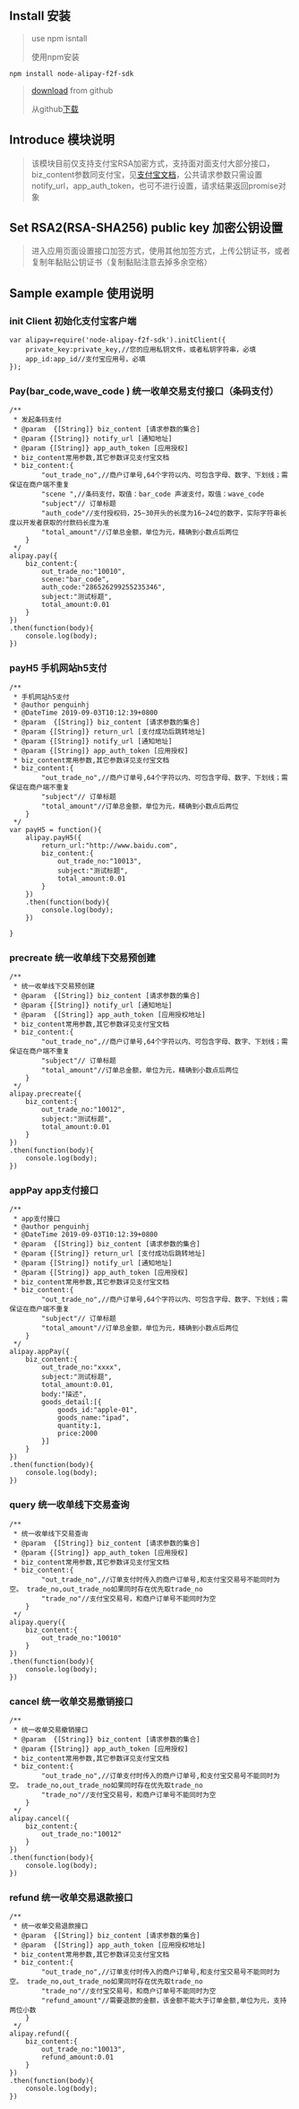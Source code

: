 ## Install 安装


>use npm isntall
>
>使用npm安装 

	npm install node-alipay-f2f-sdk

>[download](https://github.com/ice-penguin/node_alipay_face2face/) from github
>
>从github[下载](https://github.com/ice-penguin/node_alipay_face2face/)

## Introduce 模块说明 

>该模块目前仅支持支付宝RSA加密方式，支持面对面支付大部分接口，biz_content参数同支付宝，见[支付宝文档](https://doc.open.alipay.com/docs/doc.htm?spm=a219a.7629140.0.0.XVhLo4&treeId=193&articleId=105203&docType=1)，公共请求参数只需设置notify_url，app_auth_token，也可不进行设置，请求结果返回promise对象

## Set RSA2(RSA-SHA256) public key 加密公钥设置
>进入应用页面设置接口加签方式，使用其他加签方式，上传公钥证书，或者复制年黏贴公钥证书（复制黏贴注意去掉多余空格）

## Sample example  使用说明 

### init Client 初始化支付宝客户端

	var alipay=require('node-alipay-f2f-sdk').initClient({
		private_key:private_key,//您的应用私钥文件，或者私钥字符串，必填
		app_id:app_id//支付宝应用号，必填
	});

### Pay(bar_code,wave_code ) 统一收单交易支付接口（条码支付）

	/**
	 * 发起条码支付
	 * @param  {[String]} biz_content [请求参数的集合]
	 * @param {[String]} notify_url [通知地址]
	 * @param {[String]} app_auth_token [应用授权]
	 * biz_content常用参数,其它参数详见支付宝文档
	 * biz_content:{
			"out_trade_no",//商户订单号,64个字符以内、可包含字母、数字、下划线；需保证在商户端不重复
			"scene ",//条码支付，取值：bar_code 声波支付，取值：wave_code
			"subject"//	订单标题
			"auth_code"//支付授权码，25~30开头的长度为16~24位的数字，实际字符串长度以开发者获取的付款码长度为准
			"total_amount"//订单总金额，单位为元，精确到小数点后两位
		}
	 */
	alipay.pay({
		biz_content:{
			out_trade_no:"10010",
			scene:"bar_code",
			auth_code:"286526299255235346",
			subject:"测试标题",
			total_amount:0.01			
		}
	})
	.then(function(body){
		console.log(body);
	})

### payH5 手机网站h5支付

```
/**
 * 手机网站h5支付
 * @author penguinhj
 * @DateTime 2019-09-03T10:12:39+0800
 * @param  {[String]} biz_content [请求参数的集合]
 * @param {[String]} return_url [支付成功后跳转地址]
 * @param {[String]} notify_url [通知地址]
 * @param {[String]} app_auth_token [应用授权]
 * biz_content常用参数,其它参数详见支付宝文档
 * biz_content:{
		"out_trade_no",//商户订单号,64个字符以内、可包含字母、数字、下划线；需保证在商户端不重复
		"subject"//	订单标题
		"total_amount"//订单总金额，单位为元，精确到小数点后两位
	}
 */
var payH5 = function(){
	alipay.payH5({
		return_url:"http://www.baidu.com",
		biz_content:{
			out_trade_no:"10013",
			subject:"测试标题",
			total_amount:0.01
		}
	})
	.then(function(body){
		console.log(body);
	})
	
}
```

### precreate 统一收单线下交易预创建

```
/**
 * 统一收单线下交易预创建
 * @param  {[String]} biz_content [请求参数的集合]
 * @param {[String]} notify_url [通知地址]
 * @param  {[String]} app_auth_token [应用授权地址]
 * biz_content常用参数,其它参数详见支付宝文档
 * biz_content:{
		"out_trade_no",//商户订单号,64个字符以内、可包含字母、数字、下划线；需保证在商户端不重复
		"subject"//	订单标题
		"total_amount"//订单总金额，单位为元，精确到小数点后两位
	}
 */
alipay.precreate({
	biz_content:{
		out_trade_no:"10012",
		subject:"测试标题",
		total_amount:0.01
	}
})
.then(function(body){
	console.log(body);
})
```

### appPay app支付接口

```
/**
 * app支付接口
 * @author penguinhj
 * @DateTime 2019-09-03T10:12:39+0800
 * @param  {[String]} biz_content [请求参数的集合]
 * @param {[String]} return_url [支付成功后跳转地址]
 * @param {[String]} notify_url [通知地址]
 * @param {[String]} app_auth_token [应用授权]
 * biz_content常用参数,其它参数详见支付宝文档
 * biz_content:{
		"out_trade_no",//商户订单号,64个字符以内、可包含字母、数字、下划线；需保证在商户端不重复
		"subject"//	订单标题
		"total_amount"//订单总金额，单位为元，精确到小数点后两位
	}
 */
alipay.appPay({
	biz_content:{
		out_trade_no:"xxxx",
		subject:"测试标题",
		total_amount:0.01,
		body:"描述",
		goods_detail:[{
			goods_id:"apple-01",
			goods_name:"ipad",
			quantity:1,
			price:2000
		}]
	}
})
.then(function(body){
	console.log(body);
})
```

### query 统一收单线下交易查询

```
/**
 * 统一收单线下交易查询
 * @param  {[String]} biz_content [请求参数的集合]
 * @param {[String]} app_auth_token [应用授权]
 * biz_content常用参数,其它参数详见支付宝文档
 * biz_content:{
		"out_trade_no",//订单支付时传入的商户订单号,和支付宝交易号不能同时为空。 trade_no,out_trade_no如果同时存在优先取trade_no
		"trade_no"//支付宝交易号，和商户订单号不能同时为空
	}
 */
alipay.query({
	biz_content:{
		out_trade_no:"10010"
	}
})
.then(function(body){
	console.log(body);
})
```

### cancel 统一收单交易撤销接口

	/**
	 * 统一收单交易撤销接口
	 * @param  {[String]} biz_content [请求参数的集合]
	 * @param {[String]} app_auth_token [应用授权]
	 * biz_content常用参数,其它参数详见支付宝文档
	 * biz_content:{
			"out_trade_no",//订单支付时传入的商户订单号,和支付宝交易号不能同时为空。 trade_no,out_trade_no如果同时存在优先取trade_no
			"trade_no"//支付宝交易号，和商户订单号不能同时为空
		}
	 */
	alipay.cancel({
		biz_content:{
			out_trade_no:"10012"
		}
	})
	.then(function(body){
		console.log(body);
	})

### refund 统一收单交易退款接口

	/**
	 * 统一收单交易退款接口
	 * @param  {[String]} biz_content [请求参数的集合]
	 * @param  {[String]} app_auth_token [应用授权地址]
	 * biz_content常用参数,其它参数详见支付宝文档
	 * biz_content:{
			"out_trade_no",//订单支付时传入的商户订单号,和支付宝交易号不能同时为空。 trade_no,out_trade_no如果同时存在优先取trade_no
			"trade_no"//支付宝交易号，和商户订单号不能同时为空
			"refund_amount"//需要退款的金额，该金额不能大于订单金额,单位为元，支持两位小数
		}
	 */
	alipay.refund({
		biz_content:{
			out_trade_no:"10013",
			refund_amount:0.01
		}
	})
	.then(function(body){
		console.log(body);
	})



